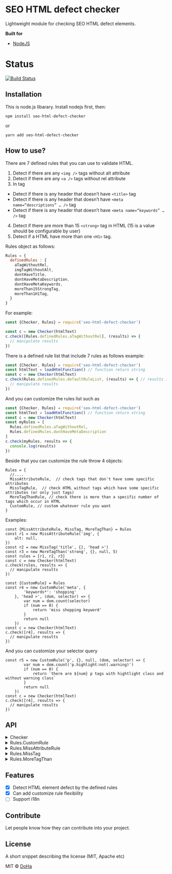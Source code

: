 # SEO HTML defect checker
Lightweight module for checking SEO HTML defect elements.

<b>Built for</b>
- [NodeJS](https://nodejs.org)

# Status

[![Build Status](https://travis-ci.org/doha99/seo-html-defect-checker.svg?branch=master)](https://travis-ci.org/doha99/seo-html-defect-checker)

## Installation

This is node.js libarary. Install nodejs first, then:

```npm install seo-html-defect-checker```

or

```yarn add seo-html-defect-checker```

## How to use?

There are 7 defined rules that you can use to validate HTML.

1. Detect if there are any `<img />` tags without alt attribute
2. Detect if there are any `<a />` tags without rel attribute
3. In <head> tag
* Detect if there is any header that doesn’t have `<title>` tag
* Detect if there is any header that doesn’t have `<meta name=“descriptions” … />` tag
* Detect if there is any header that doesn’t have `<meta name=“keywords” … />` tag
4. Detect if there are more than 15 `<strong>` tag in HTML (15 is a value should be configurable by user)
5. Detect if a HTML have more than one `<H1>` tag.

Rules object as follows:
```javascript
Rules = {
  definedRules : {
    aTagWithoutRel,
    imgTagWithoutAlt,
    dontHaveTitle,
    dontHaveMetaDescription,
    dontHaveMetaKeywords,
    moreThan15StrongTag,
    moreThan1H1Tag,
  }
}
```
For example:

```javascript
const {Checker, Rules} = require('seo-html-defect-checker')

const c = new Checker(htmlText)
c.check([Rules.definedRules.aTagWithoutRel], (results) => {
  // manipulate results
})
```

There is a defined rule list that include 7 rules as follows example:
```javascript
const {Checker, Rules} = require('seo-html-defect-checker')
const htmlText = loadHtmlFunction() // function return string
const c = new Checker(htmlText)
c.check(Rules.definedRules.defaultRuleList, (results) => { // results is array
  // manipulate results
})
```

And you can customize the rules list such as
```javascript
const {Checker, Rules} = require('seo-html-defect-checker')
const htmlText = loadHtmlFunction() // function return string
const c = new Checker(htmlText)
const myRules = [
  Rules.definedRules.aTagWithoutRel,
  Rules.definedRules.dontHaveMetaDescription
]
c.check(myRules, results => {
  console.log(results)
})
```

Beside that you can customize the rule throw 4 objects:
```javascripts
Rules = {
  //....
  MissAttributeRule,  // check tags that don't have some specific attributes
  MissTagRule,  // check HTML without tags which have some specific attributes (or only just tags)
  MoreTagThanRule, // check there is more than a specific number of tags which occur in HTML
  CustomRule, // custom whatever rule you want
}
```
Examples:
```javascripts
const {MissAttributeRule, MissTag, MoreTagThan} = Rules
const r1 = new MissAttributeRule('img', {
    alt: null,
})
const r2 = new MissTag('title', {}, 'head >')
const r3 = new MoreTagThan('strong', {}, null, 5)
const rules = [r1, r2, r3]
const c = new Checker(htmlText)
c.check(rules, results => {
  // manipulate results
})
```

```javascripts
const {CustomRule} = Rules
const r4 = new CustomRule('meta', {
        'keywords*': 'shopping'
    }, 'head >', (dom, selector) => {
        var num = dom.count(selector)
        if (num == 0) {
            return 'miss shopping keyword'
        }
        return null
    })
const c = new Checker(htmlText)
c.check([r4], results => {
  // manipulate results
})
```

And you can customize your selector query
```javascripts
const r5 = new CustomRule('p', {}, null, (dom, selector) => {
        var num = dom.count('p.highlight:not(.warning)')
        if (num == 0) {
            return `there are ${num} p tags with hightlight class and without warning class`
        }
        return null
    })
const c = new Checker(htmlText)
c.check([r4], results => {
  // manipulate results
})
```

## API
<details>
  <summary>Checker</summary>

  - constructor(input, output)
    * input is text or stream reader
    * output is file path or stream writer or console
  - check(rules, cb)
    * rules is an array list, contains rule object
    * cb is callback function with first parameter is results (array) of check

</details>
<details>
  <summary>Rules.CustomRule</summary>

  - constructor(tag, attributes, prefix, cb)
  - check(domQuery)
</details>
<details>
  <summary>Rules.MissAttributeRule</summary>

  - constructor(tag, attributes, prefix)
  - check(domQuery)
</details>
<details>
  <summary>Rules.MissTag</summary>

  - constructor(tag, attributes, prefix)
  - check(domQuery)
</details>
<details>
  <summary>Rules.MoreTagThan</summary>

  - constructor(tag, attributes, prefix, specificNumber)
  - check(domQuery)
</details>


## Features

- [x] Detect HTML element defect by the defined rules
- [x] Can add customize rule flexibility
- [ ] Support i18n

## Contribute

Let people know how they can contribute into your project.

## License
A short snippet describing the license (MIT, Apache etc)

MIT © [DoHa](https://github.com/doha99/seo-html-defect-checker/blob/master/LICENSE)
